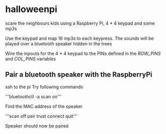 # halloweenpi

scare the neighbours kids using a Raspberry Pi, 4 * 4 keypad and some mp3s

Use the keypad and map 16 mp3s to each keypress.  The sounds will be played over a bluetooth speaker hidden in the trees

Wire the inpouts for the 4 * 4 keypad to the PINs defined in the _ROW_PINS_ and _COL_PINS_ variables

## Pair a bluetooth speaker with the RaspberryPi

ssh to the pi
Try following commands
  
  '''bluetoothctl -a
  scan on'''

Find the MAC address of the speaker
  
  '''scan off
  pair <MAC Address>
  trust <MAC Address>
  connect <MAC Address>
  quit'''
  
Speaker should now be paired
  
